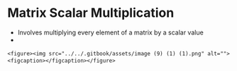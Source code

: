 # Matrix Scalar Multiplication

* Involves multiplying every element of a matrix by a scalar value
*

    <figure><img src="../../.gitbook/assets/image (9) (1) (1).png" alt=""><figcaption></figcaption></figure>
